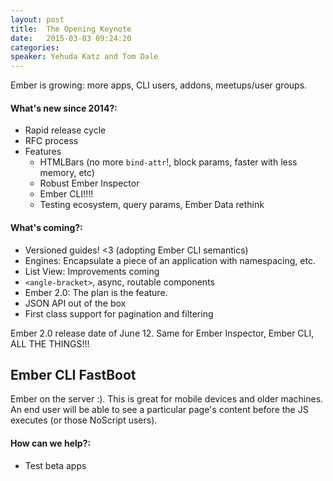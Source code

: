 ```yaml
---
layout: post
title:  The Opening Keynote
date:   2015-03-03 09:24:20
categories:
speaker: Yehuda Katz and Tom Dale
---
```


Ember is growing: more apps, CLI users, addons, meetups/user groups.

#### What's new since 2014?:

* Rapid release cycle
* RFC process
* Features
  * HTMLBars (no more `bind-attr`!, block params, faster with less memory, etc)
  * Robust Ember Inspector
  * Ember CLI!!!!
  * Testing ecosystem, query params, Ember Data rethink

#### What's coming?:

* Versioned guides! <3 (adopting Ember CLI semantics)
* Engines: Encapsulate a piece of an application with namespacing, etc.
* List View: Improvements coming
* `<angle-bracket>`, async, routable components
* Ember 2.0: The plan is the feature.
* JSON API out of the box
* First class support for pagination and filtering

Ember 2.0 release date of June 12. Same for Ember Inspector, Ember CLI, ALL THE THINGS!!!

## Ember CLI FastBoot

Ember on the server :). This is great for mobile devices and older machines. An end user will
be able to see a particular page's content before the JS executes (or those NoScript users).

#### How can we help?:

* Test beta apps
